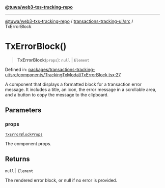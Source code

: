 [**@tuwa/web3-txs-tracking-repo**](../../../README.md)

***

[@tuwa/web3-txs-tracking-repo](../../../README.md) / [transactions-tracking-ui/src](../README.md) / TxErrorBlock

# TxErrorBlock()

> **TxErrorBlock**(`props`): `null` \| `Element`

Defined in: [packages/transactions-tracking-ui/src/components/TrackingTxModal/TxErrorBlock.tsx:27](https://github.com/TuwaIO/web3-transactions-tracking/blob/21552a1c460bd6fb4d2af4641aec8b8b8280f1ea/packages/transactions-tracking-ui/src/components/TrackingTxModal/TxErrorBlock.tsx#L27)

A component that displays a formatted block for a transaction error message.
It includes a title, an icon, the error message in a scrollable area,
and a button to copy the message to the clipboard.

## Parameters

### props

[`TxErrorBlockProps`](../type-aliases/TxErrorBlockProps.md)

The component props.

## Returns

`null` \| `Element`

The rendered error block, or null if no error is provided.
